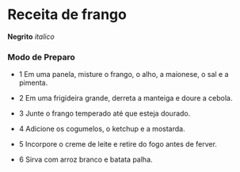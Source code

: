 # Receita de frango

**Negrito**
_italico_

### Modo de Preparo

 -  1   Em uma panela, misture o frango, o alho, a maionese, o sal e a pimenta.

 -  2  Em uma frigideira grande, derreta a manteiga e doure a cebola.

 -  3  Junte o frango temperado até que esteja dourado.

 -  4  Adicione os cogumelos, o ketchup e a mostarda.

 -  5  Incorpore o creme de leite e retire do fogo antes de ferver.

  - 6   Sirva com arroz branco e batata palha.


